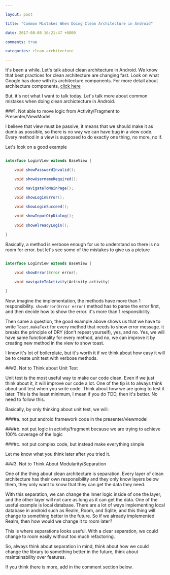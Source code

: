 ```yaml
---

layout: post

title: "Common Mistakes When Doing Clean Architecture in Android"

date: 2017-08-08 16:21:47 +0800

comments: true

categories: clean architecture

---
```


It's been a while. Let's talk about clean architecture in Android. We know that best practices for clean architecture are changing fast. Look on what Google has done with its architecture components. For more detail about architecture components, [click here](https://developer.android.com/topic/libraries/architecture/index.html)

<!--more-->

But, it's not what I want to talk today. Let's talk more about common mistakes when doing clean archictecture in Android.

###1. Not able to move logic from Activity/Fragment to Presenter/ViewModel

I believe that view must be passive, it means that we should make it as dumb as possible, so there is no way we can have bug in a view code. Every method in a view is supposed to do exactly one thing, no more, no if.

Let's look on a good example


``` java

interface LoginView extends BaseView {

    void showPasswordInvalid();

    void showUsernameRequired();

    void navigateToMainPage();

    void showLoginError();

    void showLoginSucceed();
    
    void showInputOtpDialog();
    
    void showAlreadyLogin();

}

```

Basically, a method is verbose enough for us to understand so there is no room for error. but let's see some of the mistakes to give us a picture

``` java

interface LoginView extends BaseView {

    void showError(Error error);
    
    void navigateToActivity(Activity activity)

}

```

Now, imagine the implementation, the methods have more than 1 responsibility. `showError(Error error)` method has to parse the error first, and then decide how to show the error. it's more than 1 responsibility. 

Then came a question, the good example above shows us that we have to write `Toast.makeText` for every method that needs to show error message. it breaks the principle of DRY (don't repeat yourself), yes, and no. Yes, we will have same functionality for every method, and no, we can improve it by creating new method in the view to show toast. 

I know it's lot of boilerplate, but it's worth it if we think about how easy it will be to create unit test with verbose methods.

###2. Not to Think about Unit Test

Unit test is the most useful way to make our code clean. Even if we just think about it, it will improve our code a lot. One of the tip is to always think about unit test when you write code. Think about how we are going to test it later. This is the least minimum, I mean if you do TDD, then it's better. No need to follow this.


Basically, by only thinking about unit test, we will: 

####a. not put android framework code in the presenter/viewmodel

####b. not put logic in activity/fragment because we are trying to achieve 100% coverage of the logic

####c. not put complex code, but instead make everything simple

Let me know what you think later after you tried it.

###3. Not to Think About Modularity/Separation


One of the thing about clean architecture is separation. Every layer of clean architecture has their own responsibility and they only know layers below them, they only want to know that they can get the data they need. 

With this separation, we can change the inner logic inside of one the layer, and the other layer will not care as long as it can get the data. One of the useful example is local database. There are a lot of ways implementing local database in android such as Realm, Room, and Sqlite, and this thing will change to something better in the future. So if we already implemented Realm, then how would we change it to room later? 

This is where separations looks useful. With a clear separation, we could change to room easily without too much refactoring.

So, always think about separation in mind, think about how we could change the library to something better in the future, think about maintainability over features.

If you think there is more, add in the comment section below.







